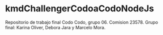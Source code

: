 # kmdChallengerCodoaCodoNodeJs
Repositorio de trabajo final Codo Codo, grupo 06. Comision 23578.
Grupo final: Karina Oliver, Debora Jara y Marcelo Mora.
